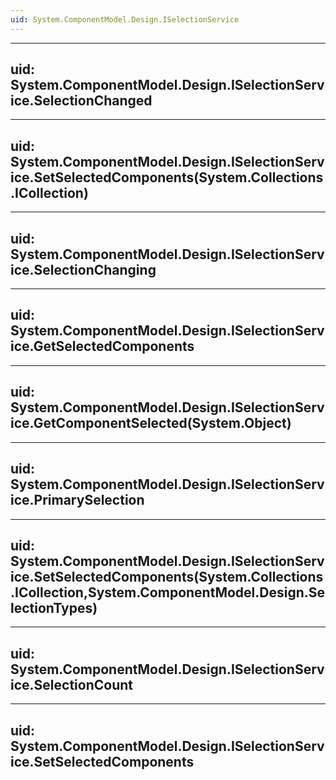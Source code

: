 ```yaml
---
uid: System.ComponentModel.Design.ISelectionService
---
```


---
uid: System.ComponentModel.Design.ISelectionService.SelectionChanged
---

---
uid: System.ComponentModel.Design.ISelectionService.SetSelectedComponents(System.Collections.ICollection)
---

---
uid: System.ComponentModel.Design.ISelectionService.SelectionChanging
---

---
uid: System.ComponentModel.Design.ISelectionService.GetSelectedComponents
---

---
uid: System.ComponentModel.Design.ISelectionService.GetComponentSelected(System.Object)
---

---
uid: System.ComponentModel.Design.ISelectionService.PrimarySelection
---

---
uid: System.ComponentModel.Design.ISelectionService.SetSelectedComponents(System.Collections.ICollection,System.ComponentModel.Design.SelectionTypes)
---

---
uid: System.ComponentModel.Design.ISelectionService.SelectionCount
---

---
uid: System.ComponentModel.Design.ISelectionService.SetSelectedComponents
---
